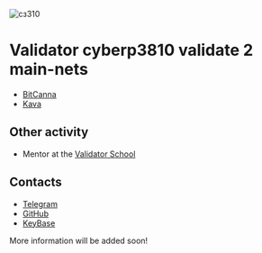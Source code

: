 ![сз310](https://user-images.githubusercontent.com/38581319/140479028-f040072a-0501-428a-9bcf-f409ff50a0ac.PNG)

# Validator cyberp3810 validate 2 main-nets

- [BitCanna](https://www.mintscan.io/bitcanna/validators/bcnavaloper18ttqq4rl6pfgh0dzpj2tsfjz88gcfder8zgxcu)
- [Kava](https://www.mintscan.io/kava/validators/kavavaloper10lv5rqtfvfvmmygrrd2dxawzphhwlq9pyjf0u2)

## Other activity

- Mentor at the [Validator School](https://github.com/Distributed-Validators-Synctems/Validator-School)

## Contacts

- [Telegram](https://t.me/p38iO)
- [GitHub](https://github.com/p3810cyber)
- [KeyBase](https://keybase.io/p38i0)

More information will be added soon!
